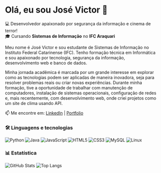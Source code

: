# Olá, eu sou José Victor 👋

💻 Desenvolvedor apaixonado por segurança da informação e cinema de terror!  
🎓 Cursando **Sistemas de Informação** no **IFC Araquari**  

Meu nome é José Victor e sou estudante de Sistemas de Informação no Instituto Federal Catarinense (IFC). Tenho formação técnica em Informática e sou apaixonado por tecnologia, segurança da informação, desenvolvimento web e banco de dados.

Minha jornada acadêmica é marcada por um grande interesse em explorar como as tecnologias podem ser aplicadas de maneira inovadora, seja para resolver problemas reais ou criar novas experiências. Durante minha formação, tive a oportunidade de trabalhar com manutenção de computadores, instalação de sistemas operacionais, configuração de redes e, mais recentemente, com desenvolvimento web, onde criei projetos como um site de clima usando API.

📫 Me encontre em: [LinkedIn](www.linkedin.com/in/josé-victor-50371b230) | [Portfolio](https://victtows.github.io/MeuPortfolio.github.io/)

### 🛠️ Linguagens e tecnologias
![Python](https://img.shields.io/badge/Python-3776AB?style=for-the-badge&logo=python&logoColor=white)
![Java](https://img.shields.io/badge/Java-ED8B00?style=for-the-badge&logo=java&logoColor=white)
![JavaScript](https://img.shields.io/badge/JavaScript-F7DF1E?style=for-the-badge&logo=javascript&logoColor=black)
![HTML5](https://img.shields.io/badge/HTML5-E34F26?style=for-the-badge&logo=html5&logoColor=white)
![CSS3](https://img.shields.io/badge/CSS3-1572B6?style=for-the-badge&logo=css3&logoColor=white)
![MySQL](https://img.shields.io/badge/MySQL-4479A1?style=for-the-badge&logo=mysql&logoColor=white)
![Linux](https://img.shields.io/badge/Linux-FCC624?style=for-the-badge&logo=linux&logoColor=black)


### 📊 Estatística
![GitHub Stats](https://github-readme-stats.vercel.app/api?username=seuusuario&show_icons=true&theme=tokyonight)
![Top Langs](https://github-readme-stats.vercel.app/api/top-langs/?username=seuusuario&layout=compact&theme=radical)
